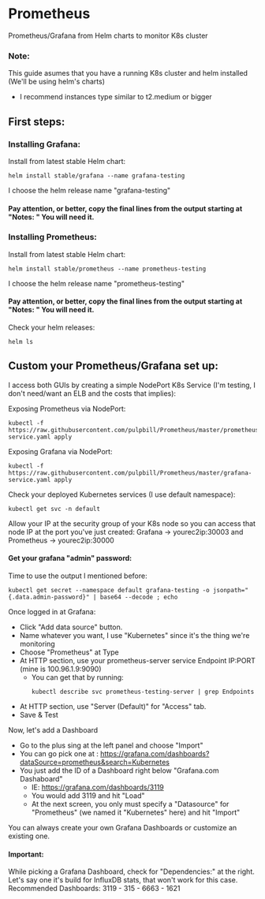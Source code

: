 # Prometheus
Prometheus/Grafana from Helm charts to monitor K8s cluster

### Note:
This guide asumes that you have a running K8s cluster and helm installed (We'll be using helm's charts)
* I recommend instances type similar to t2.medium or bigger

## First steps:

### Installing Grafana:

Install from latest stable Helm chart:
```
helm install stable/grafana --name grafana-testing
```
I choose the helm release name "grafana-testing"
#### Pay attention, or better, copy the final lines from the output starting at "Notes: " You will need it.


### Installing Prometheus:
Install from latest stable Helm chart:
```
helm install stable/prometheus --name prometheus-testing
```
I choose the helm release name "prometheus-testing"
#### Pay attention, or better, copy the final lines from the output starting at "Notes: " You will need it.

Check your helm releases:
```
helm ls
```

## Custom your Prometheus/Grafana set up:
I access both GUIs by creating a simple NodePort K8s Service (I'm testing, I don't need/want an ELB and the costs that implies):

Exposing Prometheus via NodePort:
```
kubectl -f https://raw.githubusercontent.com/pulpbill/Prometheus/master/prometheus-service.yaml apply
```
Exposing Grafana via NodePort:
```
kubectl -f https://raw.githubusercontent.com/pulpbill/Prometheus/master/grafana-service.yaml apply
```

Check your deployed Kubernetes services (I use default namespace):
```
kubectl get svc -n default
```

Allow your IP at the security group of your K8s node so you can access that node IP at the port you've just created: Grafana -> yourec2ip:30003 and Prometheus -> yourec2ip:30000

#### Get your grafana "admin" password:
Time to use the output I mentioned before:
```
kubectl get secret --namespace default grafana-testing -o jsonpath="{.data.admin-password}" | base64 --decode ; echo
```

Once logged in at Grafana: 

- Click "Add data source" button.
- Name whatever you want, I use "Kubernetes" since it's the thing we're monitoring
- Choose "Prometheus" at Type
- At HTTP section, use your prometheus-server service Endpoint IP:PORT (mine is 100.96.1.9:9090)
  - You can get that by running: 
    ```
    kubectl describe svc prometheus-testing-server | grep Endpoints
    ```
- At HTTP section, use "Server (Default)" for "Access" tab.
- Save & Test 

Now, let's add a Dashboard
- Go to the plus sing at the left panel and choose "Import" 
- You can go pick one at : https://grafana.com/dashboards?dataSource=prometheus&search=Kubernetes
- You just add the ID of a Dashboard right below "Grafana.com Dashaboard"
  - IE: https://grafana.com/dashboards/3119
  - You would add 3119 and hit "Load" 
  - At the next screen, you only must specify a "Datasource" for "Prometheus" (we named it "Kubernetes" here) and hit "Import"
  
You can always create your own Grafana Dashboards or customize an existing one.
#### Important:
While picking a Grafana Dashboard, check for "Dependencies:" at the right. Let's say one it's build for InfluxDB stats, that won't work for this case.
Recommended Dashboards: 3119 - 315 - 6663 - 1621 
